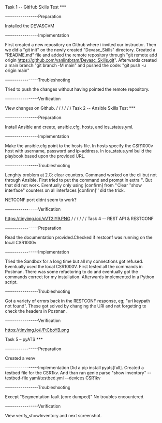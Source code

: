 Task 1 -- GitHub Skills Test ***

-----------------Preparation

Installed the DEVASCVM

-----------------Implementation

First created a new repository on Github where i invited our instructor.
Then we did a "git init" on the newly created "Devasc_Skills" directory. Created a "README.md" file and added the remote repository through "git remote add origin https://github.com/vanlintbram/Devasc_Skills.git". Afterwards created a main branch "git branch -M main" and pushed the code: "git push -u origin main"

-----------------Troubleshooting

Tried to push the changes without having pointed the remote repository.

-----------------Verification

View changes on Github.
/
/
/
/
/
/
Task 2 -- Ansible Skills Test ***

-----------------Preparation

Install Ansible and create, ansible.cfg, hosts, and ios_status.yml.

-----------------Implementation

Make the ansible.cfg point to the hosts file. In hosts specify the CSR1000v host with username, password and ip-address. In ios_status.yml build the playbook based upon the provided URL.

-----------------Troubleshooting

Lenghty problem at 2.C: clear counters. Command worked on the cli but not through Ansible. First tried to put the command and prompt in extra ''. But that did not work. Eventually only using [confirm] from ''Clear "show interface" counters on all interfaces [confirm]'' did the trick.

NETCONF port didnt seem to work?

-----------------Verification


https://tinyimg.io/i/oVT2IY9.PNG
/
/
/
/
/
/
Task 4 -- REST API & RESTCONF

-----------------Preparation

Read the documentation provided.Checked if restconf was running on the local CSR1000v

-----------------Implementation

Tried the Sandbox for a long time but all my connections got refused. Eventually used the local CSR1000V. First tested all the commands in Postman. There was some refactoring to do and eventually got the commands correct for my installation. Afterwards implemented in a Python script.

-----------------Troubleshooting

Got a variety of errors back in the RESTCONF response, eg; "uri keypath not found". These got solved by changing the URI and not forgetting to check the headers in Postman.

-----------------Verification

https://tinyimg.io/i/FtCboYB.png

Task 5 – pyATS ***

-----------------Preparation

Created a venv

-----------------Implementation
Did a pip install pyats[full]. Created a testbed file for the CSR1kv. And than ran genie parse "show inventory" --testbed-file yaml/testbed.yml --devices CSR1kv

-----------------Troubleshooting

Except "Segmentation fault (core dumped)" No troubles encountered.

-----------------Verification

View verify_showInventory and next screenshot.
